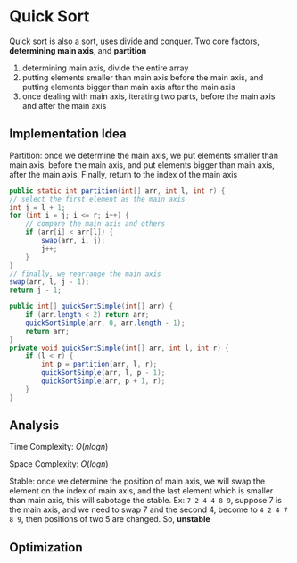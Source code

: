 # Quick Sort

Quick sort is also a sort, uses divide and conquer. Two core factors, **determining main axis**, and **partition**

1. determining main axis, divide the entire array
2. putting elements smaller than main axis before the main axis, and putting elements bigger than main axis after the main axis
3. once dealing with main axis, iterating two parts, before the main axis and after the main axis

## Implementation Idea

Partition: once we determine the main axis, we put elements smaller than main axis, before the main axis, and put elements bigger than main axis, after the main axis. Finally, return to the index of the main axis

```java
public static int partition(int[] arr, int l, int r) {
// select the first element as the main axis
int j = l + 1;
for (int i = j; i <= r; i++) {
    // compare the main axis and others
    if (arr[i] < arr[l]) {
        swap(arr, i, j);
        j++;
    }
}
// finally, we rearrange the main axis
swap(arr, l, j - 1);
return j - 1;
```

```java
public int[] quickSortSimple(int[] arr) {
    if (arr.length < 2) return arr;
    quickSortSimple(arr, 0, arr.length - 1);
    return arr;
}
private void quickSortSimple(int[] arr, int l, int r) {
    if (l < r) {
        int p = partition(arr, l, r);
        quickSortSimple(arr, l, p - 1);
        quickSortSimple(arr, p + 1, r);
    }
}
```

## Analysis

Time Complexity: $O(nlogn)$

Space Complexity: $O(logn)$

Stable: once we determine the position of main axis, we will swap the element on the index of main axis, and the last element which is smaller than main axis, this will sabotage the stable. Ex: `7 2 4 4 8 9`, suppose 7 is the main axis, and we need to swap 7 and the second 4, become to `4 2 4 7 8 9`, then positions of two 5 are changed. So, **unstable**

## Optimization
